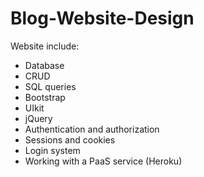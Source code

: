 # Blog-Website-Design

Website include:
- Database
- CRUD
- SQL queries
- Bootstrap
- UIkit
- jQuery
- Authentication and authorization
- Sessions and cookies
- Login system
- Working with a PaaS service (Heroku)
